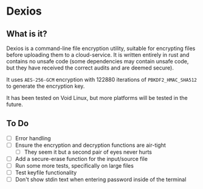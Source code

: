 # Dexios

## What is it?

Dexios is a command-line file encryption utility, suitable for encrypting files before uploading them to a cloud-service. It is written entirely in rust and contains no unsafe code (some dependencies may contain unsafe code, but they have received the correct audits and are deemed secure).

It uses `AES-256-GCM` encryption with 122880 iterations of `PBKDF2_HMAC_SHA512` to generate the encryption key.

It has been tested on Void Linux, but more platforms will be tested in the future.

## To Do

- [ ] Error handling
- [ ] Ensure the encryption and decryption functions are air-tight
  - [ ] They seem it but a second pair of eyes never hurts
- [ ] Add a secure-erase function for the input/source file
- [ ] Run some more tests, specifically on large files
- [ ] Test keyfile functionality
- [ ] Don't show stdin text when entering password inside of the terminal